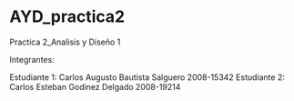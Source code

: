 # AYD_practica2

Practica 2_Analisis y Diseño 1

Integrantes:

Estudiante 1:	Carlos Augusto Bautista Salguero 2008-15342
Estudiante 2:  	Carlos Esteban Godinez Delgado 	 2008-19214	  
